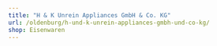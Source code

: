 ```yaml
---
title: "H & K Unrein Appliances GmbH & Co. KG"
url: /oldenburg/h-und-k-unrein-appliances-gmbh-und-co-kg/
shop: Eisenwaren
---
```

